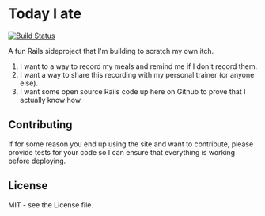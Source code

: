 Today I ate
===========

[![Build Status](https://travis-ci.org/lengarvey/todayiate.png)](https://travis-ci.org/lengarvey/todayiate)

A fun Rails sideproject that I'm building to scratch my own itch.

1. I want to a way to record my meals and remind me if I don't record them.
2. I want a way to share this recording with my personal trainer (or anyone else).
3. I want some open source Rails code up here on Github to prove that I actually know how.

Contributing
------------

If for some reason you end up using the site and want to contribute, please provide
tests for your code so I can ensure that everything is working before deploying.

License
-------

MIT - see the License file.
